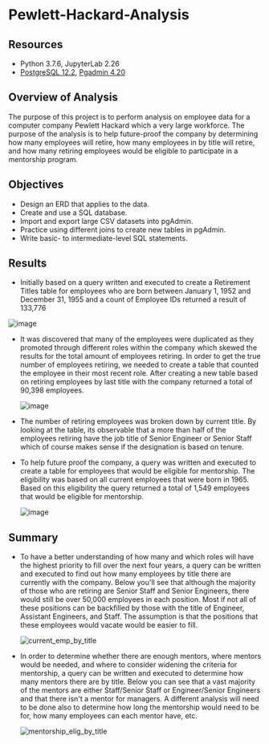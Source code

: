 # Pewlett-Hackard-Analysis

##  Resources 
- Python 3.7.6, JupyterLab 2.26
- [PostgreSQL 12.2](https://www.postgresql.org/), [Pgadmin 4.20](https://www.pgadmin.org/) 

## Overview of Analysis
The purpose of this project is to perform analysis on employee data for a computer company Pewlett Hackard which a very large workforce.  The purpose of the analysis is to help future-proof the company by determining how many employees will retire, how many employees in by title will retire, and how many retiring employees would be eligible to participate in a mentorship program.  

## Objectives 
- Design an ERD that applies to the data.
- Create and use a SQL database.
- Import and export large CSV datasets into pgAdmin.
- Practice using different joins to create new tables in pgAdmin.
- Write basic- to intermediate-level SQL statements.

## Results
 - Initially based on a query written and executed to create a Retirement Titles table for employees who are born between January 1, 1952 and December 31, 1955 and a count of Employee IDs returned a result of 133,776

  ![image](https://user-images.githubusercontent.com/78937719/115834260-a583ac00-a3da-11eb-9d74-ee019c47e63d.png)

- It was discovered that many of the employees were duplicated as they promoted through different roles within the company which skewed the results for the total amount of employees retiring.  In order to get the true number of employees retiring, we needed to create a table that counted the employee in their most recent role.  After creating a new table based on retiring employees by last title with the company returned a total of 90,398 employees.

  ![image](https://user-images.githubusercontent.com/78937719/115834864-48d4c100-a3db-11eb-816d-b157fe812d8d.png)

- The number of retiring employees was broken down by current title.  By looking at the table, its observable that a more than half of the employees retiring have the job title of Senior Engineer or Senior Staff which of course makes sense if the designation is based on tenure. 

- To help future proof the company, a query was written and executed to create a table for employees that would be eligible for mentorship.  The eligibility was based on all current employees that were born in 1965.  Based on this eligibility the query returned a total of 1,549 employees that would be eligible for mentorship.  

  ![image](https://user-images.githubusercontent.com/78937719/115834970-67d35300-a3db-11eb-8623-c31ee01ee132.png)


## Summary
- To have a better understanding of how many and which roles will have the highest priority to fill over the next four years, a query can be written and executed to find out how many employees by title there are currently with the company.  Below you'll see that although the majority of those who are retiring are Senior Staff and Senior Engineers, there would still be over 50,000 employees in each position.  Most if not all of these positions can be backfilled by those with the title of Engineer, Assistant Engineers, and Staff.  The assumption is that the positions that these employees would vacate would be easier to fill.  
 
  ![current_emp_by_title](https://user-images.githubusercontent.com/78937719/115837127-dd402300-a3dd-11eb-82e4-5eafdfc42a35.png)

- In order to determine whether there are enough mentors, where mentors would be needed, and where to consider widening the criteria for mentorship, a query can be written and executed to determine how many mentors there are by title.  Below you can see that a vast majority of the mentors are either Staff/Senior Staff or Engineer/Senior Engineers and that there isn't a mentor for managers.  A different analysis will need to be done also to determine how long the mentorship would need to be for, how many employees can each mentor have, etc.  

  ![mentorship_elig_by_title](https://user-images.githubusercontent.com/78937719/115839291-1c6f7380-a3e0-11eb-95a7-a148f3e034d4.png)


